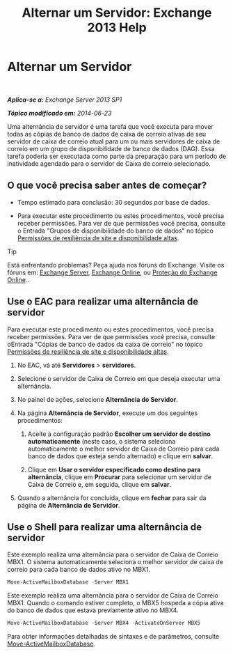 ﻿---
title: 'Alternar um Servidor: Exchange 2013 Help'
TOCTitle: Alternar um Servidor
ms:assetid: ffcefd56-b0a0-4229-9011-fff4197b7c74
ms:mtpsurl: https://technet.microsoft.com/pt-br/library/Dd298187(v=EXCHG.150)
ms:contentKeyID: 62523827
ms.date: 05/22/2018
mtps_version: v=EXCHG.150
ms.translationtype: MT
---

# Alternar um Servidor

 

_**Aplica-se a:** Exchange Server 2013 SP1_

_**Tópico modificado em:** 2014-06-23_

Uma alternância de servidor é uma tarefa que você executa para mover todas as cópias de banco de dados de caixa de correio ativas de seu servidor de caixa de correio atual para um ou mais servidores de caixa de correio em um grupo de disponibilidade de banco de dados (DAG). Essa tarefa poderia ser executada como parte da preparação para um período de inatividade agendado para o servidor de Caixa de correio selecionado.

## O que você precisa saber antes de começar?

  - Tempo estimado para conclusão: 30 segundos por base de dados.

  - Para executar este procedimento ou estes procedimentos, você precisa receber permissões. Para ver de que permissões você precisa, consulte o Entrada "Grupos de disponibilidade do banco de dados" no tópico [Permissões de resiliência de site e disponibilidade altas](high-availability-and-site-resilience-permissions-exchange-2013-help.md).


> [!TIP]
> Está enfrentando problemas? Peça ajuda nos fóruns do Exchange. Visite os fóruns em: <A href="https://go.microsoft.com/fwlink/p/?linkid=60612">Exchange Server</A>, <A href="https://go.microsoft.com/fwlink/p/?linkid=267542">Exchange Online</A>, ou <A href="https://go.microsoft.com/fwlink/p/?linkid=285351">Proteção do Exchange Online</A>..



## Use o EAC para realizar uma alternância de servidor

Para executar este procedimento ou estes procedimentos, você precisa receber permissões. Para ver de que permissões você precisa, consulte oEntrada "Cópias de banco de dados da caixa de correio" no tópico [Permissões de resiliência de site e disponibilidade altas](high-availability-and-site-resilience-permissions-exchange-2013-help.md).

1.  No EAC, vá até **Servidores** \> **servidores**.

2.  Selecione o servidor de Caixa de Correio em que deseja executar uma alternância.

3.  No painel de ações, selecione **Alternância do Servidor**.

4.  Na página **Alternância de Servidor**, execute um dos seguintes procedimentos:
    
    1.  Aceite a configuração padrão **Escolher um servidor de destino automaticamente** (neste caso, o sistema seleciona automaticamente o melhor servidor de Caixa de Correio para cada banco de dados que esteja sendo alternado) e clique em **salvar**.
    
    2.  Clique em **Usar o servidor especificado como destino para alternância**, clique em **Procurar** para selecionar um servidor de Caixa de Correio e, em seguida, clique em **salvar**.

5.  Quando a alternância for concluída, clique em **fechar** para sair da página de **Alternância de Servidor**.

## Use o Shell para realizar uma alternância de servidor

Este exemplo realiza uma alternância para o servidor de Caixa de Correio MBX1. O sistema automaticamente seleciona o melhor servidor de caixa de correio para cada banco de dados ativo no MBX1.

```powershell
Move-ActiveMailboxDatabase -Server MBX1
```

Este exemplo realiza uma alternância para o servidor de Caixa de Correio MBX1. Quando o comando estiver completo, o MBX5 hospeda a cópia ativa do banco de dados que estava previamente ativo no MBX4.

```powershell
Move-ActiveMailboxDatabase -Server MBX4 -ActivateOnServer MBX5
```

Para obter informações detalhadas de sintaxes e de parâmetros, consulte [Move-ActiveMailboxDatabase](https://technet.microsoft.com/pt-br/library/dd298068\(v=exchg.150\)).


